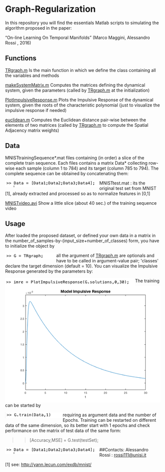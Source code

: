 # Graph-Regularization
In this repository you will find the essentials Matlab scripts to simulating the algorithm proposed in the paper:

“On-line Learning On Temporal Manifolds” (Marco Maggini, Alessandro Rossi , 2016) 

## Functions

[TRgraph.m](https://github.com/alered87/Graph-Regularization/blob/master/TRgraph.m)
Is the main function in which we define the class containing all the variables and methods

[makeSystemMatrix.m](https://github.com/alered87/Graph-Regularization/blob/master/makeSystemMatrix.m) 
Computes the matrices defining the dynamical system, given the parameters (called by [TRgraph.m](https://github.com/alered87/Graph-Regularization/blob/master/TRgraph.m) at the initialization)

[PlotImpulsiveResponse.m](https://github.com/alered87/Graph-Regularization/blob/master/PlotImpulsiveResponse.m) 
Plots the Impulsive Response of the dynamical system, given the roots of the characteristic polynomial (just to visualize the impulsive response if needed)

[euclidean.m](https://github.com/alered87/Graph-Regularization/blob/master/euclidean.m) 
Computes the Euclidean distance pair-wise between the elements of two matrices (called by [TRgraph.m](https://github.com/alered87/Graph-Regularization/blob/master/TRgraph.m) to compute the Spatial Adjacency matrix weights)


## Data

MNISTtrainingSequence*.mat files containing (in order) a slice of the complete train sequence. Each files contains a matrix Data* collecting row-wise each sample (column 1 to 784) and its target (column 785 to 794). The complete sequence can be obtained by concatenating them:

<p><img src="pictures/data.png" alt="Data" align="left"/></p>

MNISTtest.mat : its the original test set from MNIST [1], already extracted and processed so as to normalize features in [0,1]

[MNISTvideo.avi](https://github.com/alered87/Graph-Regularization/blob/master/MNISTvideo.avi)
Show a little slice (about 40 sec.) of the training sequence video


## Usage

After loaded the proposed dataset, or defined your own data in a matrix in the number_of_samples-by-(input_size+number_of_classes) form, you have to initialize the object by

<img src="pictures/initialization.png" alt="Data" align="left">

all the argument of [TRgraph.m](https://github.com/alered87/Graph-Regularization/blob/master/TRgraph.m) are optionals and have to be called in argument-value pair; 'classes' declare the target dimension (default = 10). You can visualize the Impulsive Response generated by the parameters by:

<img src="pictures/imrecommand.png" alt="Data" align="left">
<img src="pictures/imreplot.png" alt="Data" align="left">

The training can be started by 

<img src="pictures/train.png" alt="Data" align="left">

requiring as argument data and the number of Epochs. Training can be restarted on different data of the same dimension, so its better start with 1 epochs and check performance on the matrix of test data of the same form:

>> [Accuracy,MSE] = G.test(testSet);

<img src="pictures/data.png" alt="Data" align="left">


##Contacts: 
Alessandro Rossi : rossi111@unisi.it

[1] see: http://yann.lecun.com/exdb/mnist/
